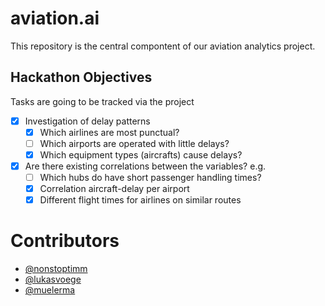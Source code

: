 # aviation.ai
This repository is the central compontent of our aviation analytics project.

## Hackathon Objectives
Tasks are going to be tracked via the project
- [X] Investigation of delay patterns
    - [X] Which airlines are most punctual?
    - [ ] Which airports are operated with little delays?
    - [X] Which equipment types (aircrafts) cause delays?
- [X] Are there existing correlations between the variables? e.g.
    - [ ] Which hubs do have short passenger handling times?
    - [X] Correlation aircraft-delay per airport
    - [X] Different flight times for airlines on similar routes

# Contributors
- [@nonstoptimm](https://github.com/nonstoptimm)
- [@lukasvoege](https://github.com/lukasvoege)
- [@muelerma](https://github.com/muelerma)
